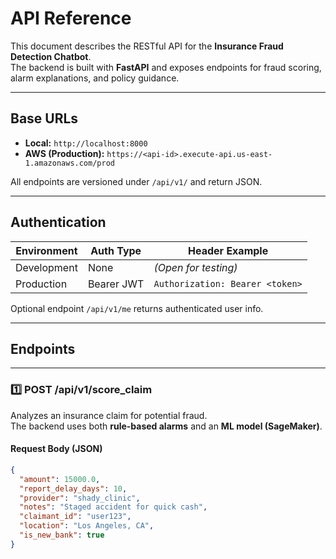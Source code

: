 # API Reference

This document describes the RESTful API for the **Insurance Fraud Detection Chatbot**.  
The backend is built with **FastAPI** and exposes endpoints for fraud scoring, alarm explanations, and policy guidance.

---

## Base URLs
- **Local:** `http://localhost:8000`
- **AWS (Production):** `https://<api-id>.execute-api.us-east-1.amazonaws.com/prod`

All endpoints are versioned under `/api/v1/` and return JSON.

---

## Authentication
| Environment | Auth Type | Header Example |
|--------------|------------|----------------|
| Development | None | *(Open for testing)* |
| Production | Bearer JWT | `Authorization: Bearer <token>` |

Optional endpoint `/api/v1/me` returns authenticated user info.

---

## Endpoints

---

### **1️⃣ POST /api/v1/score_claim**

Analyzes an insurance claim for potential fraud.  
The backend uses both **rule-based alarms** and an **ML model (SageMaker)**.

#### Request Body (JSON)
```json
{
  "amount": 15000.0,
  "report_delay_days": 10,
  "provider": "shady_clinic",
  "notes": "Staged accident for quick cash",
  "claimant_id": "user123",
  "location": "Los Angeles, CA",
  "is_new_bank": true
}

